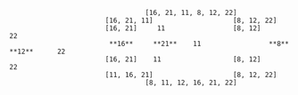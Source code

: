                                       [16, 21, 11, 8, 12, 22]
                            [16, 21, 11]                    [8, 12, 22]
                            [16, 21]     11                 [8, 12]      22
                             **16**     **21**    11                 **8**      **12**      22
                            [16, 21]    11                  [8, 12]      22
                            [11, 16, 21]                    [8, 12, 22]
                                      [8, 11, 12, 16, 21, 22]

                                      
